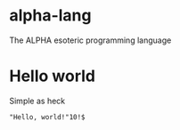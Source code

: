 # alpha-lang
The ALPHA esoteric programming language

# Hello world
Simple as heck
```
"Hello, world!"10!$
```

